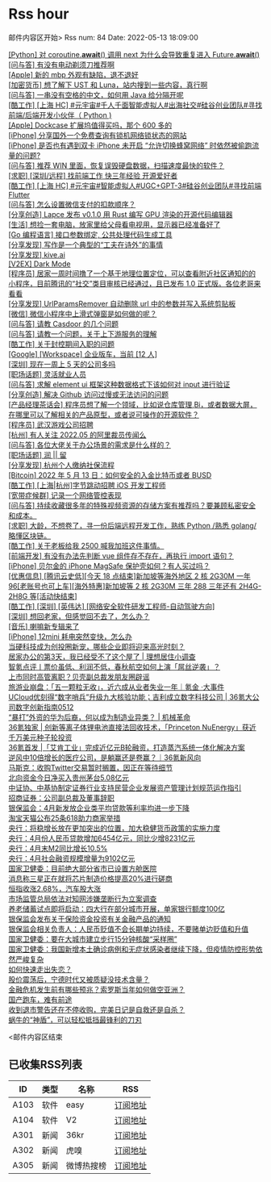 # Rss hour

邮件内容区开始>
Rss num: 84  Date: 2022-05-13 18:09:00 <br/>

<a href='https://www.v2ex.com/t/852684#reply0'>[Python] 对 coroutine.__await__() 调用 next 为什么会导致重复进入 Future.__await__()</a><br/>
<a href='https://www.v2ex.com/t/852683#reply1'>[问与答] 有没有电动剃须刀推荐啊</a><br/>
<a href='https://www.v2ex.com/t/852682#reply5'>[Apple] 新的 mbp 外观有缺陷，退不退好</a><br/>
<a href='https://www.v2ex.com/t/852680#reply1'>[加密货币] 想了解下 UST 和 Luna，站内搜到一些内容，真行啊</a><br/>
<a href='https://www.v2ex.com/t/852679#reply0'>[问与答] 一串没有空格的中文，如何用 Java 给分隔开呢</a><br/>
<a href='https://www.v2ex.com/t/852678#reply0'>[酷工作] [上海 HC] #元宇宙#千人千面智能虚拟人#出海社交#硅谷创业团队#寻找前端/后端开发小伙伴（ Python )</a><br/>
<a href='https://www.v2ex.com/t/852677#reply2'>[Apple] Dockcase 扩展坞值得买吗，那个 600 多的</a><br/>
<a href='https://www.v2ex.com/t/852676#reply0'>[iPhone] 分享国外一个免费查询有锁机网络锁状态的网站</a><br/>
<a href='https://www.v2ex.com/t/852675#reply4'>[iPhone] 是否也有遇到双卡 iPhone 未开启 “允许切换蜂窝网络” 时依然被偷跑流量的问题?</a><br/>
<a href='https://www.v2ex.com/t/852674#reply2'>[问与答] 推荐 WIN 里面，恢复误毁硬盘数据，扫描速度最快的软件？</a><br/>
<a href='https://www.v2ex.com/t/852672#reply0'>[求职] [深圳/远程] 找前端工作 快三年经验 开源爱好者</a><br/>
<a href='https://www.v2ex.com/t/852670#reply0'>[酷工作] [上海 HC] #元宇宙#智能虚拟人#UGC+GPT-3#硅谷创业团队#寻找前端 Flutter</a><br/>
<a href='https://www.v2ex.com/t/852669#reply0'>[问与答] 怎么设置微信支付的扣款顺序？</a><br/>
<a href='https://www.v2ex.com/t/852668#reply12'>[分享创造] Lapce 发布 v0.1.0 用 Rust 编写 GPU 渲染的开源代码编辑器</a><br/>
<a href='https://www.v2ex.com/t/852666#reply8'>[生活] 想捡一套电脑，放家里给父母看电视用，显示器已经准备好了</a><br/>
<a href='https://www.v2ex.com/t/852665#reply0'>[Go 编程语言] 接口参数绑定, 公共处理代码生成工具</a><br/>
<a href='https://www.v2ex.com/t/852664#reply0'>[分享发现] 写作是一个典型的“工夫在诗外”的事情</a><br/>
<a href='https://www.v2ex.com/t/852663#reply0'>[分享发现] kive.ai</a><br/>
<a href='https://www.v2ex.com/t/852662#reply0'>[V2EX] Dark Mode</a><br/>
<a href='https://www.v2ex.com/t/852661#reply0'>[程序员] 居家一周时间撸了一个基于地理位置定位，可以查看附近社区通知的的小程序，目前腾讯的“社交”类目审核已经通过，且已发布 1.0 正式版。各位老哥来看看</a><br/>
<a href='https://www.v2ex.com/t/852658#reply6'>[分享发现] UrlParamsRemover 自动删除 url 中的参数并写入系统剪贴板</a><br/>
<a href='https://www.v2ex.com/t/852656#reply4'>[微信] 微信小程序中上滑式弹窗是如何做的呢？</a><br/>
<a href='https://www.v2ex.com/t/852655#reply1'>[问与答] 请教 Casdoor 的几个问题</a><br/>
<a href='https://www.v2ex.com/t/852653#reply4'>[问与答] 请教一个问题，关于上下游服务的理解</a><br/>
<a href='https://www.v2ex.com/t/852652#reply1'>[酷工作] 关于封控期间入职的问题</a><br/>
<a href='https://www.v2ex.com/t/852651#reply1'>[Google] [Workspace] 企业版车，当前 [12 人]</a><br/>
<a href='https://www.v2ex.com/t/852650#reply33'>[深圳] 现在一周上 5 天的公司多吗</a><br/>
<a href='https://www.v2ex.com/t/852648#reply6'>[职场话题] 灵活就业人员</a><br/>
<a href='https://www.v2ex.com/t/852646#reply7'>[问与答] 求解 element ui 框架这种数据格式下该如何对 input 进行验证</a><br/>
<a href='https://www.v2ex.com/t/852645#reply1'>[分享创造] 解决 Github 访问过慢或无法访问的问题</a><br/>
<a href='https://www.v2ex.com/t/852644#reply4'>[产品经理茶话会] 程序员想了解一个领域，比如说仓库管理,Bi，或者数据大屏，在哪里可以了解相关的产品原型，或者说可操作的开源软件？</a><br/>
<a href='https://www.v2ex.com/t/852643#reply0'>[程序员] 武汉游戏公司招聘</a><br/>
<a href='https://www.v2ex.com/t/852641#reply11'>[杭州] 有人关注 2022.05 的阿里裁员传闻么</a><br/>
<a href='https://www.v2ex.com/t/852640#reply1'>[问与答] 各位大佬关于办公场景的需求是什么样的？</a><br/>
<a href='https://www.v2ex.com/t/852638#reply23'>[职场话题] 润 || 留</a><br/>
<a href='https://www.v2ex.com/t/852636#reply12'>[分享发现] 杭州个人缴纳社保流程</a><br/>
<a href='https://www.v2ex.com/t/852635#reply3'>[Bitcoin] 2022 年 5 月 13 日：如何安全的入金比特币或者 BUSD</a><br/>
<a href='https://www.v2ex.com/t/852634#reply0'>[酷工作] [上海|杭州]字节跳动招聘 iOS 开发工程师</a><br/>
<a href='https://www.v2ex.com/t/852633#reply0'>[宽带症候群] 记录一个网络管控表现</a><br/>
<a href='https://www.v2ex.com/t/852632#reply23'>[问与答] 持续收藏很多年的特殊视频资源的存储方案有推荐吗？要兼顾私密安全和成本。</a><br/>
<a href='https://www.v2ex.com/t/852631#reply3'>[求职] 大龄，不想卷了，寻一份后端远程开发工作，熟练 Python /熟悉 golang/略懂区块链。</a><br/>
<a href='https://www.v2ex.com/t/852630#reply8'>[酷工作] 关于老板给我 2500 喊我加班这件事情。</a><br/>
<a href='https://www.v2ex.com/t/852629#reply5'>[前端开发] 有没有办法先判断 vue 组件存不存在，再执行 import 语句？</a><br/>
<a href='https://www.v2ex.com/t/852628#reply4'>[iPhone] 贝尔金的 iPhone MagSafe 保护壳如何？有人买过吗？</a><br/>
<a href='https://www.v2ex.com/t/852626#reply7'>[优惠信息] [腾讯云史低][今天 18 点结束]新加坡等海外地区 2 核 2G30M 一年 96[老账号也可上车][海外特惠]新加坡等 2 核 2G30M 三年 288 三年还有 2H4G-2H8G 等[活动快结束]</a><br/>
<a href='https://www.v2ex.com/t/852625#reply1'>[酷工作] [深圳] [英伟达] [网络安全软件研发工程师-自动驾驶方向]</a><br/>
<a href='https://www.v2ex.com/t/852624#reply22'>[深圳] 想回老家，但感觉回不去了，怎么办？</a><br/>
<a href='https://www.v2ex.com/t/852622#reply1'>[音乐] 喇嘛新专辑来了</a><br/>
<a href='https://www.v2ex.com/t/852621#reply7'>[iPhone] 12mini 耗电突然变快，怎么办</a><br/>
<a href='https://36kr.com/p/1739368699165960'>当硬科技成为创投圈新宠，哪些企业即将迎来高光时刻？</a><br/>
<a href='https://36kr.com/p/1739308636339459'>居家办公的第3天，我已经受不了这个屋了 | 理想居住小调查</a><br/>
<a href='https://36kr.com/p/1739147560598530'>智氪点评丨票价虽低、利润不低，春秋航空如何上演「屌丝逆袭」？</a><br/>
<a href='https://36kr.com/p/1739255762287874'>上市同时高管离职？贝壳副总裁发朋友圈辟谣</a><br/>
<a href='https://36kr.com/p/1738935797513218'>旅游业崩盘：「五一颗粒无收」，近六成从业者失业一年｜氪金 ·大事件</a><br/>
<a href='https://36kr.com/p/1738878246632457'>UCloud优刻得“数字哨兵”升级九大核验功能；吉利成立数字科技公司 | 36氪大公司数字创新指南0512</a><br/>
<a href='https://36kr.com/p/1738887957904389'>“暴打”外资的华为后裔，何以成为制造业异类？ | 机械革命</a><br/>
<a href='https://36kr.com/p/1737537608760581'>36氪独家 | 创新等离子体锂电池直接法回收技术，「Princeton NuEnergy」获近千万美元种子轮投资</a><br/>
<a href='https://36kr.com/p/1738200176081926'>36氪首发 |「艾肯工业」完成近亿元B轮融资，打造蒸汽系统一体化解决方案</a><br/>
<a href='https://36kr.com/p/1719472516824068'>逆风中10倍增长的医疗公司，是躺赢还是卷赢？｜36氪新风向</a><br/>
<a href='https://36kr.com/newsflashes/1739385360251909'>马斯克：收购Twitter交易暂时搁置，因正在等待细节</a><br/>
<a href='https://36kr.com/newsflashes/1739378813369352'>北向资金今日净买入贵州茅台5.08亿元</a><br/>
<a href='https://36kr.com/newsflashes/1739371120196612'>中证协、中基协制定证券行业支持民营企业发展资产管理计划规范运作指引</a><br/>
<a href='https://36kr.com/newsflashes/1739351499848961'>招商证券：公司副总裁及董事辞职</a><br/>
<a href='https://36kr.com/newsflashes/1739343056272649'>银保监会：4月新发放企业类平均贷款等利率均进一步下降</a><br/>
<a href='https://36kr.com/newsflashes/1739331305635076'>淘宝天猫公布25条618助力商家举措</a><br/>
<a href='https://36kr.com/newsflashes/1739322612759812'>央行：将稳增长放在更加突出的位置，加大稳健货币政策的实施力度</a><br/>
<a href='https://36kr.com/newsflashes/1739309696334856'>央行：4月份人民币贷款增加6454亿元，同比少增8231亿元</a><br/>
<a href='https://36kr.com/newsflashes/1739307573837063'>央行：4月末M2同比增长10.5%</a><br/>
<a href='https://36kr.com/newsflashes/1739306035608582'>央行：4月社会融资规模增量为9102亿元</a><br/>
<a href='https://36kr.com/newsflashes/1739298381741316'>国家卫健委：目前绝大部分省市已设置方舱医院</a><br/>
<a href='https://36kr.com/newsflashes/1739292135226373'>消息称三星正在就将芯片制造价格提高20%进行磋商</a><br/>
<a href='https://36kr.com/newsflashes/1739285646113800'>恒指收涨2.68%，汽车股大涨</a><br/>
<a href='https://36kr.com/newsflashes/1739275849006336'>市场监管总局依法对知网涉嫌垄断行为立案调查</a><br/>
<a href='https://36kr.com/newsflashes/1739273598680321'>养老储蓄试点即将启动：四大行在部分城市开展，单家银行额度100亿</a><br/>
<a href='https://36kr.com/newsflashes/1739256151833602'>银保监会发布关于保险资金投资有关金融产品的通知</a><br/>
<a href='https://36kr.com/newsflashes/1739245849050119'>银保监会相关负责人：人民币贬值不会长期单边持续，不要赌单边贬值和升值</a><br/>
<a href='https://36kr.com/newsflashes/1739234193685504'>国家卫健委：要在大城市建立步行15分钟核酸“采样圈”</a><br/>
<a href='https://36kr.com/newsflashes/1739226827193609'>国家卫健委：我国新增本土确诊病例和无症状感染者继续下降，但疫情防控形势依然严峻复杂</a><br/>
<a href='http://www.huxiu.com/article/554252.html?f=wangzhan'>如何快速走出失恋？</a><br/>
<a href='http://www.huxiu.com/article/553919.html?f=wangzhan'>股价震荡后，宁德时代又被质疑没技术含量？</a><br/>
<a href='http://www.huxiu.com/article/554116.html?f=wangzhan'>金融危机发生前有哪些预兆？索罗斯当年如何做空亚洲？</a><br/>
<a href='http://www.huxiu.com/article/547585.html?f=wangzhan'>国产跑车，难有前途</a><br/>
<a href='http://www.huxiu.com/article/553923.html?f=wangzhan'>收到退市警告还在不停收购，完美日记是自救还是自杀？</a><br/>
<a href='http://www.huxiu.com/article/553446.html?f=wangzhan'>蜗牛的“神盾”，可以轻松抵挡最锋利的刀刃</a><br/>


<邮件内容区结束

## 已收集RSS列表

| ID | 类型 | 名称  | RSS  |
| -- | -- | -- | -- | 
| A103  | 软件 | easy | [订阅地址](http://rsshub.v2fy.com:1200/weibo/user/1088413295) |
| A104  | 软件 | V2  | [订阅地址](http://www.v2ex.com/index.xml) |
| A301  | 新闻 | 36kr | [订阅地址](https://www.36kr.com/feed) |
| A302  | 新闻 | 虎嗅 | [订阅地址](https://www.huxiu.com/rss/0.xml) |
| A305  | 新闻 | 微博热搜榜 | [订阅地址](https://rsshub.app/weibo/search/hot) |
